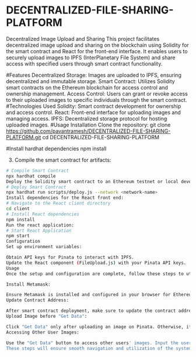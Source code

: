# DECENTRALIZED-FILE-SHARING-PLATFORM
Decentralized Image Upload and Sharing
This project facilitates decentralized image upload and sharing on the blockchain using Solidity for the smart contract and React for the front-end interface. It enables users to securely upload images to IPFS (InterPlanetary File System) and share access with specified users through smart contract functionality.

#Features 
Decentralized Storage: Images are uploaded to IPFS, ensuring decentralized and immutable storage.
Smart Contract: Utilizes Solidity smart contracts on the Ethereum blockchain for access control and ownership management.
Access Control: Users can grant or revoke access to their uploaded images to specific individuals through the smart contract.
#Technologies Used
Solidity: Smart contract development for ownership and access control.
React: Front-end interface for uploading images and managing access.
IPFS: Decentralized storage protocol for hosting uploaded images.
#Usage
Installation
Clone the repository:
git clone https://github.com/pavantramesh/DECENTRALIZED-FILE-SHARING-PLATFORM.git  cd DECENTRALIZED-FILE-SHARING-PLATFORM

#Install hardhat dependencies
npm install

3. Compile the smart contract for artifacts:

```bash
# Compile Smart Contract
npx hardhat compile
Deploy the Solidity smart contract to an Ethereum testnet or local development environment.
# Deploy Smart Contract
npx hardhat run scripts/deploy.js --network <network-name>
Install dependencies for the React front end:
# Navigate to the React client directory
cd client 
# Install React dependencies
npm install
Run the react application:
# Start React Application
npm start
Configuration
Set up environment variables:

Obtain API keys for Pinata to interact with IPFS.
Update the React component (FileUpload.js) with your Pinata API keys.
Usage
Once the setup and configuration are complete, follow these steps to utilize the decentralized image upload and sharing system:

Install Metamask:

Ensure Metamask is installed and configured in your browser for Ethereum interactions.
Update Contract Address:

After smart contract deployment, make sure to update the contract address in App.js within the React application.
Upload Image before "Get Data":

Click "Get Data" only after uploading an image on Pinata. Otherwise, it will throw an error stating "You don't have access".
Accessing Other User Images:

Use the "Get Data" button to access other users' images. Input the user's address in the designated box, but remember, you can only access their images if they've granted you access through the smart contract. Otherwise, it will throw an error saying "You don't have access".
These steps will ensure smooth navigation and utilization of the system while maintaining access control and avoiding potential errors.
